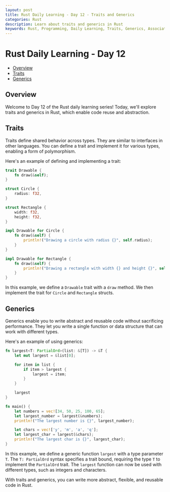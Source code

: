 ```yaml
---
layout: post
title: Rust Daily Learning - Day 12 - Traits and Generics
categories: Rust
description: Learn about traits and generics in Rust
keywords: Rust, Programming, Daily Learning, Traits, Generics, Associated Functions, Bounds
---
```

# Rust Daily Learning - Day 12

- [Overview](#overview)
- [Traits](#traits)
- [Generics](#generics)

## Overview

Welcome to Day 12 of the Rust daily learning series! Today, we'll explore traits and generics in Rust, which enable code reuse and abstraction.

## Traits

Traits define shared behavior across types. They are similar to interfaces in other languages. You can define a trait and implement it for various types, enabling a form of polymorphism.

Here's an example of defining and implementing a trait:

```rust
trait Drawable {
    fn draw(&self);
}

struct Circle {
    radius: f32,
}

struct Rectangle {
    width: f32,
    height: f32,
}

impl Drawable for Circle {
    fn draw(&self) {
        println!("Drawing a circle with radius {}", self.radius);
    }
}

impl Drawable for Rectangle {
    fn draw(&self) {
        println!("Drawing a rectangle with width {} and height {}", self.width, self.height);
    }
}
```

In this example, we define a `Drawable` trait with a `draw` method. We then implement the trait for `Circle` and `Rectangle` structs.

## Generics

Generics enable you to write abstract and reusable code without sacrificing performance. They let you write a single function or data structure that can work with different types.

Here's an example of using generics:

```rust
fn largest<T: PartialOrd>(list: &[T]) -> &T {
    let mut largest = &list[0];

    for item in list {
        if item > largest {
            largest = item;
        }
    }

    largest
}

fn main() {
    let numbers = vec![34, 50, 25, 100, 65];
    let largest_number = largest(&numbers);
    println!("The largest number is {}", largest_number);

    let chars = vec!['y', 'm', 'a', 'q'];
    let largest_char = largest(&chars);
    println!("The largest char is {}", largest_char);
}
```

In this example, we define a generic function `largest` with a type parameter `T`. The `T: PartialOrd` syntax specifies a trait bound, requiring the type `T` to implement the `PartialOrd` trait. The `largest` function can now be used with different types, such as integers and characters.

With traits and generics, you can write more abstract, flexible, and reusable code in Rust.